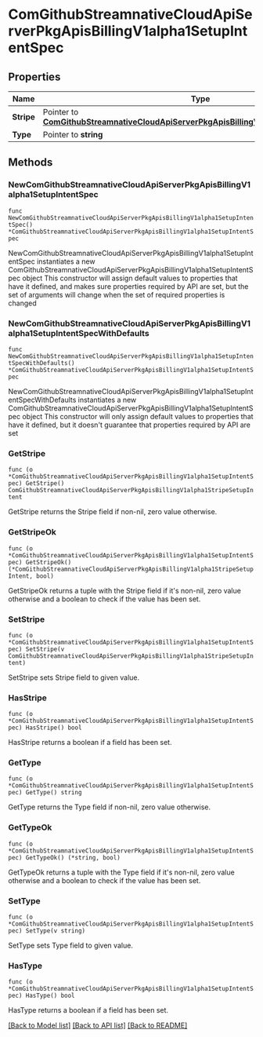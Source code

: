# ComGithubStreamnativeCloudApiServerPkgApisBillingV1alpha1SetupIntentSpec

## Properties

Name | Type | Description | Notes
------------ | ------------- | ------------- | -------------
**Stripe** | Pointer to [**ComGithubStreamnativeCloudApiServerPkgApisBillingV1alpha1StripeSetupIntent**](ComGithubStreamnativeCloudApiServerPkgApisBillingV1alpha1StripeSetupIntent.md) |  | [optional] 
**Type** | Pointer to **string** |  | [optional] 

## Methods

### NewComGithubStreamnativeCloudApiServerPkgApisBillingV1alpha1SetupIntentSpec

`func NewComGithubStreamnativeCloudApiServerPkgApisBillingV1alpha1SetupIntentSpec() *ComGithubStreamnativeCloudApiServerPkgApisBillingV1alpha1SetupIntentSpec`

NewComGithubStreamnativeCloudApiServerPkgApisBillingV1alpha1SetupIntentSpec instantiates a new ComGithubStreamnativeCloudApiServerPkgApisBillingV1alpha1SetupIntentSpec object
This constructor will assign default values to properties that have it defined,
and makes sure properties required by API are set, but the set of arguments
will change when the set of required properties is changed

### NewComGithubStreamnativeCloudApiServerPkgApisBillingV1alpha1SetupIntentSpecWithDefaults

`func NewComGithubStreamnativeCloudApiServerPkgApisBillingV1alpha1SetupIntentSpecWithDefaults() *ComGithubStreamnativeCloudApiServerPkgApisBillingV1alpha1SetupIntentSpec`

NewComGithubStreamnativeCloudApiServerPkgApisBillingV1alpha1SetupIntentSpecWithDefaults instantiates a new ComGithubStreamnativeCloudApiServerPkgApisBillingV1alpha1SetupIntentSpec object
This constructor will only assign default values to properties that have it defined,
but it doesn't guarantee that properties required by API are set

### GetStripe

`func (o *ComGithubStreamnativeCloudApiServerPkgApisBillingV1alpha1SetupIntentSpec) GetStripe() ComGithubStreamnativeCloudApiServerPkgApisBillingV1alpha1StripeSetupIntent`

GetStripe returns the Stripe field if non-nil, zero value otherwise.

### GetStripeOk

`func (o *ComGithubStreamnativeCloudApiServerPkgApisBillingV1alpha1SetupIntentSpec) GetStripeOk() (*ComGithubStreamnativeCloudApiServerPkgApisBillingV1alpha1StripeSetupIntent, bool)`

GetStripeOk returns a tuple with the Stripe field if it's non-nil, zero value otherwise
and a boolean to check if the value has been set.

### SetStripe

`func (o *ComGithubStreamnativeCloudApiServerPkgApisBillingV1alpha1SetupIntentSpec) SetStripe(v ComGithubStreamnativeCloudApiServerPkgApisBillingV1alpha1StripeSetupIntent)`

SetStripe sets Stripe field to given value.

### HasStripe

`func (o *ComGithubStreamnativeCloudApiServerPkgApisBillingV1alpha1SetupIntentSpec) HasStripe() bool`

HasStripe returns a boolean if a field has been set.

### GetType

`func (o *ComGithubStreamnativeCloudApiServerPkgApisBillingV1alpha1SetupIntentSpec) GetType() string`

GetType returns the Type field if non-nil, zero value otherwise.

### GetTypeOk

`func (o *ComGithubStreamnativeCloudApiServerPkgApisBillingV1alpha1SetupIntentSpec) GetTypeOk() (*string, bool)`

GetTypeOk returns a tuple with the Type field if it's non-nil, zero value otherwise
and a boolean to check if the value has been set.

### SetType

`func (o *ComGithubStreamnativeCloudApiServerPkgApisBillingV1alpha1SetupIntentSpec) SetType(v string)`

SetType sets Type field to given value.

### HasType

`func (o *ComGithubStreamnativeCloudApiServerPkgApisBillingV1alpha1SetupIntentSpec) HasType() bool`

HasType returns a boolean if a field has been set.


[[Back to Model list]](../README.md#documentation-for-models) [[Back to API list]](../README.md#documentation-for-api-endpoints) [[Back to README]](../README.md)


